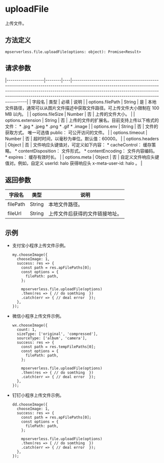 uploadFile 
===============================

上传文件。

方法定义 
-------------------------

    mpserverless.file.uploadFile(options: object): Promise<Result>



请求参数 
-------------------------



|-------------------|--------|----|-------------------------------------------------------------------------------------------------------------------------------------------------------------------------------------------------------------------------------------------------------------------------------------------------|
| 字段名               | 类型     | 必填 | 说明                                                                                                                                                                                                                                                                                              |
| options.filePath  | String | 是  | 本地文件路径，通常可以从图片文件描述中获取文件路径。可上传文件大小限制在 100 MB 以内。                                                                                                                                                                                                                                                 |
| options.fileSize  | Number | 否  | 上传的文件大小。                                                                                                                                                                                                                                                                                        |
| options.extension | String | 否  | 上传的文件的扩展名。目前支持上传以下格式的文件： * .jpg   * .jpeg   * .png   * .gif   * .image                    |
| options.env       | String | 否  | 文件的获取方式。 唯一可选值 public： 可公开访问的文件。                                                                                                                                                                                                                                                |
| options.timeout   | Number | 否  | 超时时间，以毫秒为单位。默认值：60000。                                                                                                                                                                                                                                                                          |
| options.headers   | Object | 否  | 文件响应头键值对，可定义如下内容： * cacheControl： 缓存策略。   * contentDisposition： 文件形式。   * contentEncoding： 文件内容编码。   * expires： 缓存有效时长。    |
| options.meta      | Object | 否  | 自定义文件响应头键值对。例如，自定义 userId: halo 获得响应头 x-meta-user-id: halo 。                                                                                                                                                                                                                                    |



返回参数 
-------------------------



|   字段名    |   类型   |       说明        |
|----------|--------|-----------------|
| filePath | String | 本地文件路径。         |
| fileUrl  | String | 上传文件后获得的文件链接地址。 |



示例 
-----------------------

* 支付宝小程序上传文件示例。

      my.chooseImage({
        chooseImage: 1,
        success: res => {
          const path = res.apFilePaths[0];
          const options = {
            filePath: path,
          };
      
          mpserverless.file.uploadFile(options)
          .then(res => { // do somthing  })
          .catch(err => { // deal error  });
        },
      });

  

* 微信小程序上传文件示例。

      wx.chooseImage({
        count: 1,
        sizeType: ['original', 'compressed'],
        sourceType: ['album', 'camera'],
        success: res => {
          const path = res.tempFilePaths[0];
          const options = {
            filePath: path,
          };
      
          mpserverless.file.uploadFile(options)
          .then(res => { // do somthing  })
          .catch(err => { // deal error  });
        },
      });

  

* 钉钉小程序上传文件示例。

      dd.chooseImage({
        chooseImage: 1,
        success: res => {
          const path = res.apFilePaths[0];
          const options = {
            filePath: path,
          };
      
          mpserverless.file.uploadFile(options)
          .then(res => { // do somthing  })
          .catch(err => { // deal error  });
        },
      });

  



